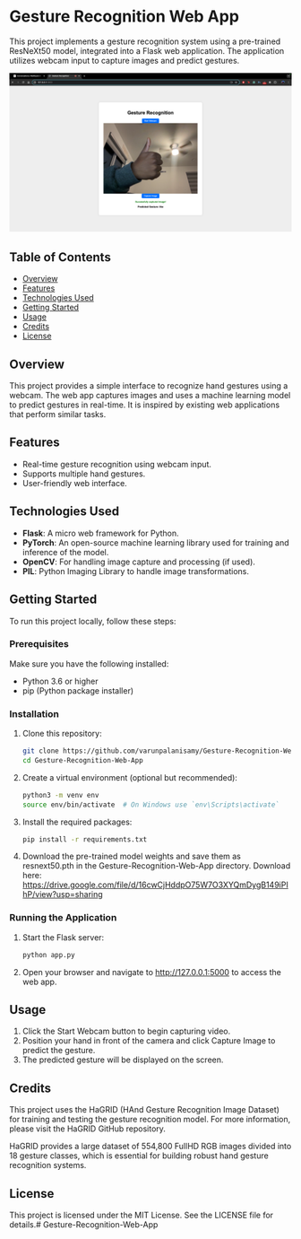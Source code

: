 # Gesture Recognition Web App

This project implements a gesture recognition system using a pre-trained ResNeXt50 model, integrated into a Flask web application. The application utilizes webcam input to capture images and predict gestures.

![Gesture Recognition Web App](screenshot.png)

## Table of Contents

- [Overview](#overview)
- [Features](#features)
- [Technologies Used](#technologies-used)
- [Getting Started](#getting-started)
- [Usage](#usage)
- [Credits](#credits)
- [License](#license)

## Overview

This project provides a simple interface to recognize hand gestures using a webcam. The web app captures images and uses a machine learning model to predict gestures in real-time. It is inspired by existing web applications that perform similar tasks.

## Features

- Real-time gesture recognition using webcam input.
- Supports multiple hand gestures.
- User-friendly web interface.

## Technologies Used

- **Flask**: A micro web framework for Python.
- **PyTorch**: An open-source machine learning library used for training and inference of the model.
- **OpenCV**: For handling image capture and processing (if used).
- **PIL**: Python Imaging Library to handle image transformations.

## Getting Started

To run this project locally, follow these steps:

### Prerequisites

Make sure you have the following installed:

- Python 3.6 or higher
- pip (Python package installer)

### Installation

1. Clone this repository:

   ```bash
   git clone https://github.com/varunpalanisamy/Gesture-Recognition-Web-App.git
   cd Gesture-Recognition-Web-App

2. Create a virtual environment (optional but recommended):

   ```bash
   python3 -m venv env
   source env/bin/activate  # On Windows use `env\Scripts\activate`
3. Install the required packages:

   ```bash
   pip install -r requirements.txt
   
4. Download the pre-trained model weights and save them as resnext50.pth in the Gesture-Recognition-Web-App directory.
Download here: https://drive.google.com/file/d/16cwCjHddpO75W7O3XYQmDygB149iPIhP/view?usp=sharing



### Running the Application

1. Start the Flask server:

   ```bash
   python app.py

2. Open your browser and navigate to http://127.0.0.1:5000 to access the web app.

## Usage
1. Click the Start Webcam button to begin capturing video.
2. Position your hand in front of the camera and click Capture Image to predict the gesture.
3. The predicted gesture will be displayed on the screen.

## Credits
This project uses the HaGRID (HAnd Gesture Recognition Image Dataset) for training and testing the gesture recognition model. For more information, please visit the HaGRID GitHub repository.

HaGRID provides a large dataset of 554,800 FullHD RGB images divided into 18 gesture classes, which is essential for building robust hand gesture recognition systems.

## License
This project is licensed under the MIT License. See the LICENSE file for details.# Gesture-Recognition-Web-App
